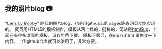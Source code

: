 ## 我的照片blog :camera:

"[Lens by Bobby](https://blog.761226.xyz/)“ 是我的照片blog，也是用github上的pages静态网页功能实现的。
网页用HTML5的模板制作，模板从网上找的，挺棒的，网站是[html5up](https://html5up.net)，上面还有很多漂亮的模板，可以免费下载。
模板下载后，在index.html 里修改一下内容，上传github仓库就可以使用了，非常方便。